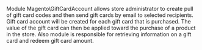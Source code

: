 Module Magento\GiftCardAccount allows store administrator to create pull of gift card codes and then send gift cards by email to selected recipients. Gift card account will be created for each gift card that is purchased.
The value of the gift card can then be applied toward the purchase of a product in the store. Also module is responsible for retrieving information on a gift card and redeem gift card amount.
